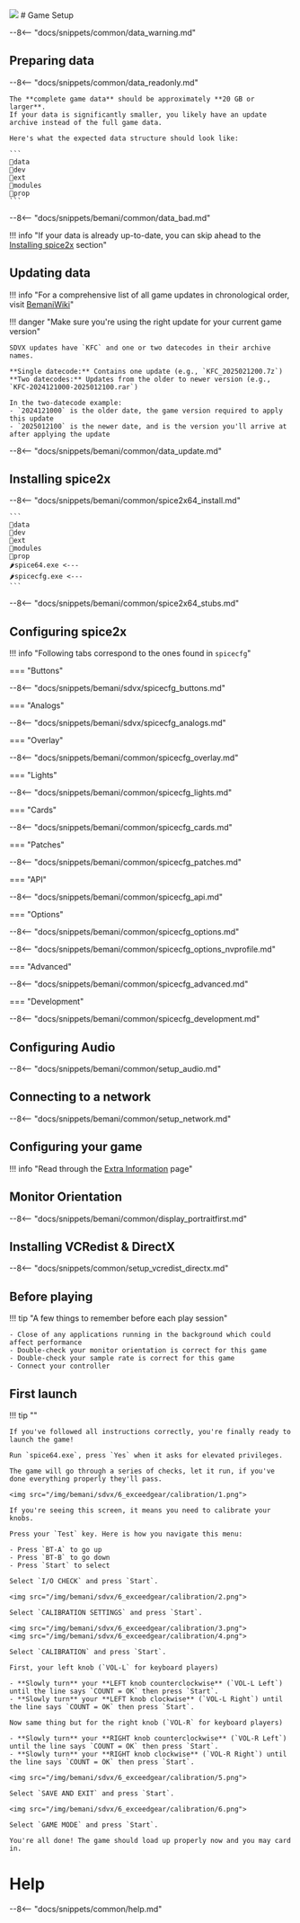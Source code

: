 <img class="header-logo" src="/img/bemani/sdvx/6_exceedgear/logo.png">
# Game Setup

--8<-- "docs/snippets/common/data_warning.md"

## Preparing data

--8<-- "docs/snippets/common/data_readonly.md"

	The **complete game data** should be approximately **20 GB or larger**.  
	If your data is significantly smaller, you likely have an update archive instead of the full game data.

	Here's what the expected data structure should look like: 

	```
	📂data
	📂dev
	📂ext
	📂modules
	📂prop
	```

--8<-- "docs/snippets/bemani/common/data_bad.md"

!!! info "If your data is already up-to-date, you can skip ahead to the [Installing spice2x](#installing-spice2x) section"

## Updating data

!!! info "For a comprehensive list of all game updates in chronological order, visit [BemaniWiki](https://bemaniwiki.com/?SOUND+VOLTEX+EXCEED+GEAR#sdvxegvernew)"

!!! danger "Make sure you're using the right update for your current game version"

	SDVX updates have `KFC` and one or two datecodes in their archive names.

	**Single datecode:** Contains one update (e.g., `KFC_2025021200.7z`)  
	**Two datecodes:** Updates from the older to newer version (e.g., `KFC-2024121000-2025012100.rar`)

	In the two-datecode example:
	- `2024121000` is the older date, the game version required to apply this update
	- `2025012100` is the newer date, and is the version you'll arrive at after applying the update

--8<-- "docs/snippets/bemani/common/data_update.md"

## Installing spice2x

--8<-- "docs/snippets/bemani/common/spice2x64_install.md"

	```
	📂data
	📂dev
	📂ext
	📂modules
	📂prop
	🌶️spice64.exe <---
	🌶️spicecfg.exe <---
	```

--8<-- "docs/snippets/bemani/common/spice2x64_stubs.md"

## Configuring spice2x

!!! info "Following tabs correspond to the ones found in `spicecfg`"

=== "Buttons"

--8<-- "docs/snippets/bemani/sdvx/spicecfg_buttons.md"
  
=== "Analogs"

--8<-- "docs/snippets/bemani/sdvx/spicecfg_analogs.md"

=== "Overlay"

--8<-- "docs/snippets/bemani/common/spicecfg_overlay.md"

=== "Lights"

--8<-- "docs/snippets/bemani/common/spicecfg_lights.md"

=== "Cards"

--8<-- "docs/snippets/bemani/common/spicecfg_cards.md"

=== "Patches"

--8<-- "docs/snippets/bemani/common/spicecfg_patches.md"

=== "API"

--8<-- "docs/snippets/bemani/common/spicecfg_api.md"

=== "Options"

--8<-- "docs/snippets/bemani/common/spicecfg_options.md"

--8<-- "docs/snippets/bemani/common/spicecfg_options_nvprofile.md"

=== "Advanced"

--8<-- "docs/snippets/bemani/common/spicecfg_advanced.md"

=== "Development"

--8<-- "docs/snippets/bemani/common/spicecfg_development.md"

## Configuring Audio

--8<-- "docs/snippets/bemani/common/setup_audio.md"

## Connecting to a network

--8<-- "docs/snippets/bemani/common/setup_network.md"

## Configuring your game

!!! info "Read through the [Extra Information](extras.md) page"

## Monitor Orientation

--8<-- "docs/snippets/bemani/common/display_portraitfirst.md"

## Installing VCRedist & DirectX

--8<-- "docs/snippets/common/setup_vcredist_directx.md"

## Before playing

!!! tip "A few things to remember before each play session"

	- Close of any applications running in the background which could affect performance
	- Double-check your monitor orientation is correct for this game
	- Double-check your sample rate is correct for this game
	- Connect your controller
  
## First launch

!!! tip ""

	If you've followed all instructions correctly, you're finally ready to launch the game!

	Run `spice64.exe`, press `Yes` when it asks for elevated privileges.

	The game will go through a series of checks, let it run, if you've done everything properly they'll pass.

	<img src="/img/bemani/sdvx/6_exceedgear/calibration/1.png">

	If you're seeing this screen, it means you need to calibrate your knobs.

	Press your `Test` key. Here is how you navigate this menu:

	- Press `BT-A` to go up
	- Press `BT-B` to go down
	- Press `Start` to select
  
	Select `I/O CHECK` and press `Start`.

	<img src="/img/bemani/sdvx/6_exceedgear/calibration/2.png">

	Select `CALIBRATION SETTINGS` and press `Start`.

	<img src="/img/bemani/sdvx/6_exceedgear/calibration/3.png">
	<img src="/img/bemani/sdvx/6_exceedgear/calibration/4.png">

	Select `CALIBRATION` and press `Start`.

	First, your left knob (`VOL-L` for keyboard players)

    - **Slowly turn** your **LEFT knob counterclockwise** (`VOL-L Left`) until the line says `COUNT = OK` then press `Start`.
	- **Slowly turn** your **LEFT knob clockwise** (`VOL-L Right`) until the line says `COUNT = OK` then press `Start`.

	Now same thing but for the right knob (`VOL-R` for keyboard players)

    - **Slowly turn** your **RIGHT knob counterclockwise** (`VOL-R Left`) until the line says `COUNT = OK` then press `Start`.
	- **Slowly turn** your **RIGHT knob clockwise** (`VOL-R Right`) until the line says `COUNT = OK` then press `Start`.
	
	<img src="/img/bemani/sdvx/6_exceedgear/calibration/5.png">

	Select `SAVE AND EXIT` and press `Start`.

	<img src="/img/bemani/sdvx/6_exceedgear/calibration/6.png">

	Select `GAME MODE` and press `Start`.
	
	You're all done! The game should load up properly now and you may card in.

# Help

--8<-- "docs/snippets/common/help.md"